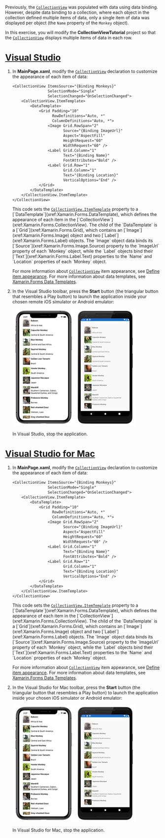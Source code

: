 Previously, the [`CollectionView`](xref:Xamarin.Forms.CollectionView) was populated with data using data binding. However, despite data binding to a collection, where each object in the collection defined multiple items of data, only a single item of data was displayed per object (the `Name` property of the `Monkey` object).

In this exercise, you will modify the **CollectionViewTutorial** project so that the [`CollectionView`](xref:Xamarin.Forms.CollectionView) displays multiple items of data in each row.

# [Visual Studio](#tab/vswin)

1. In **MainPage.xaml**, modify the [`CollectionView`](xref:Xamarin.Forms.CollectionView) declaration to customize the appearance of each item of data:

    ```xaml
    <CollectionView ItemsSource="{Binding Monkeys}"
                    SelectionMode="Single"
                    SelectionChanged="OnSelectionChanged">
        <CollectionView.ItemTemplate>
            <DataTemplate>
                <Grid Padding="10"
                      RowDefinitions="Auto, *"
                      ColumnDefinitions="Auto, *">
                    <Image Grid.RowSpan="2"
                           Source="{Binding ImageUrl}"
                           Aspect="AspectFill"
                           HeightRequest="60"
                           WidthRequest="60" />
                    <Label Grid.Column="1"
                           Text="{Binding Name}"
                           FontAttributes="Bold" />
                    <Label Grid.Row="1"
                           Grid.Column="1"
                           Text="{Binding Location}"
                           VerticalOptions="End" />
                </Grid>
            </DataTemplate>
        </CollectionView.ItemTemplate>
    </CollectionView>
    ```

    This code sets the [`CollectionView.ItemTemplate`](xref:Xamarin.Forms.ItemsView`1.ItemTemplate) property to a [`DataTemplate`](xref:Xamarin.Forms.DataTemplate), which defines the appearance of each item in the [`CollectionView`](xref:Xamarin.Forms.CollectionView). The child of the `DataTemplate` is a [`Grid`](xref:Xamarin.Forms.Grid), which contains an [`Image`](xref:Xamarin.Forms.Image) object and two [`Label`](xref:Xamarin.Forms.Label) objects. The `Image` object data binds its [`Source`](xref:Xamarin.Forms.Image.Source) property to the `ImageUrl` property of each `Monkey` object, while the `Label` objects bind their [`Text`](xref:Xamarin.Forms.Label.Text) properties to the `Name` and `Location` properties of each `Monkey` object.

    For more information about [`CollectionView`](xref:Xamarin.Forms.CollectionView) item appearance, see [Define item appearance](~/xamarin-forms/user-interface/collectionview/populate-data.md#define-item-appearance). For more information about data templates, see [Xamarin.Forms Data Templates](~/xamarin-forms/app-fundamentals/templates/data-templates/index.md).

1. In the Visual Studio toolbar, press the **Start** button (the triangular button that resembles a Play button) to launch the application inside your chosen remote iOS simulator or Android emulator:

    [![Screenshot of a CollectionView whose items are templated with a data template](../images/customize-item-appearance.png "CollectionView displaying templated data")](../images/customize-item-appearance-large.png#lightbox "CollectionView displaying templated data")

    In Visual Studio, stop the application.

# [Visual Studio for Mac](#tab/vsmac)

1. In **MainPage.xaml**, modify the [`CollectionView`](xref:Xamarin.Forms.CollectionView) declaration to customize the appearance of each item of data:

    ```xaml
    <CollectionView ItemsSource="{Binding Monkeys}"
                    SelectionMode="Single"
                    SelectionChanged="OnSelectionChanged">
        <CollectionView.ItemTemplate>
            <DataTemplate>
                <Grid Padding="10"
                      RowDefinitions="Auto, *"
                      ColumnDefinitions="Auto, *">
                    <Image Grid.RowSpan="2"
                           Source="{Binding ImageUrl}"
                           Aspect="AspectFill"
                           HeightRequest="60"
                           WidthRequest="60" />
                    <Label Grid.Column="1"
                           Text="{Binding Name}"
                           FontAttributes="Bold" />
                    <Label Grid.Row="1"
                           Grid.Column="1"
                           Text="{Binding Location}"
                           VerticalOptions="End" />
                </Grid>
            </DataTemplate>
        </CollectionView.ItemTemplate>
    </CollectionView>
    ```

    This code sets the [`CollectionView.ItemTemplate`](xref:Xamarin.Forms.ItemsView`1.ItemTemplate) property to a [`DataTemplate`](xref:Xamarin.Forms.DataTemplate), which defines the appearance of each item in the [`CollectionView`](xref:Xamarin.Forms.CollectionView). The child of the `DataTemplate` is a [`Grid`](xref:Xamarin.Forms.Grid), which contains an [`Image`](xref:Xamarin.Forms.Image) object and two [`Label`](xref:Xamarin.Forms.Label) objects. The `Image` object data binds its [`Source`](xref:Xamarin.Forms.Image.Source) property to the `ImageUrl` property of each `Monkey` object, while the `Label` objects bind their [`Text`](xref:Xamarin.Forms.Label.Text) properties to the `Name` and `Location` properties of each `Monkey` object.

    For more information about [`CollectionView`](xref:Xamarin.Forms.CollectionView) item appearance, see [Define item appearance](~/xamarin-forms/user-interface/collectionview/populate-data.md#define-item-appearance). For more information about data templates, see [Xamarin.Forms Data Templates](~/xamarin-forms/app-fundamentals/templates/data-templates/index.md).

1. In the Visual Studio for Mac toolbar, press the **Start** button (the triangular button that resembles a Play button) to launch the application inside your chosen iOS simulator or Android emulator:

    [![Screenshot of a CollectionView whose items are templated with a data template](../images/customize-item-appearance.png "CollectionView displaying templated data")](../images/customize-item-appearance-large.png#lightbox "CollectionView displaying templated data")

    In Visual Studio for Mac, stop the application.
